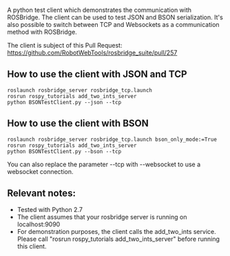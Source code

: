 A python test client which demonstrates the communication with ROSBridge.
The client can be used to test JSON and BSON serialization. 
It's also possible to switch between TCP and Websockets as a communication method with ROSBridge.

The client is subject of this Pull Request:
https://github.com/RobotWebTools/rosbridge_suite/pull/257

## How to use the client with JSON and TCP
```
roslaunch rosbridge_server rosbridge_tcp.launch
rosrun rospy_tutorials add_two_ints_server
python BSONTestClient.py --json --tcp
```

## How to use the client with BSON
```
roslaunch rosbridge_server rosbridge_tcp.launch bson_only_mode:=True
rosrun rospy_tutorials add_two_ints_server
python BSONTestClient.py --bson --tcp
```

You can also replace the parameter --tcp with --websocket to use a websocket connection.

## Relevant notes:
- Tested with Python 2.7
- The client assumes that your rosbridge server is running on localhost:9090
- For demonstration purposes, the client calls the add_two_ints service. Please call "rosrun rospy_tutorials add_two_ints_server" before running this client. 
